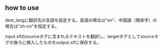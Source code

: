 ## how to use

dest_langに翻訳先の言語を設定する。英語の場合は"en"、中国語（簡体字）の場合は"zh-cn"を指定する。

input.xlfのsourceタグに含まれるテキストを翻訳し、targetタグとしてsourceタグの後ろに挿入したものをoutput.xlfに保存する。